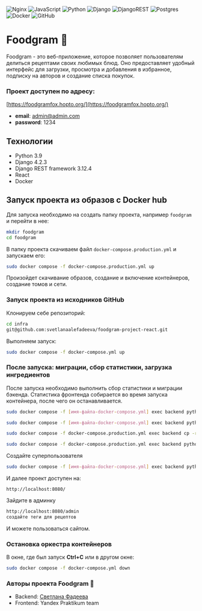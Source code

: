 ![Nginx](https://img.shields.io/badge/nginx-%23009639.svg?style=for-the-badge&logo=nginx&logoColor=white) ![JavaScript](https://img.shields.io/badge/javascript-%23323330.svg?style=for-the-badge&logo=javascript&logoColor=%23F7DF1E) ![Python](https://img.shields.io/badge/python-3670A0?style=for-the-badge&logo=python&logoColor=ffdd54) ![Django](https://img.shields.io/badge/django-%23092E20.svg?style=for-the-badge&logo=django&logoColor=white) ![DjangoREST](https://img.shields.io/badge/DJANGO-REST-ff1709?style=for-the-badge&logo=django&logoColor=white&color=ff1709&labelColor=gray) ![Postgres](https://img.shields.io/badge/postgres-%23316192.svg?style=for-the-badge&logo=postgresql&logoColor=white) ![Docker](https://img.shields.io/badge/docker-%230db7ed.svg?style=for-the-badge&logo=docker&logoColor=white) ![GitHub](https://img.shields.io/badge/github-%23121011.svg?style=for-the-badge&logo=github&logoColor=white)

# Foodgram 🍝

Foodgram - это веб-приложение, которое позволяет пользователям делиться рецептами своих любимых блюд. 
Оно предоставляет удобный интерфейс для загрузки, просмотра и добавления в избранное, подписку на авторов и создание списка покупок.


### Проект доступен по адресу:
[https://foodgramfox.hopto.org/](https://foodgramfox.hopto.org/)
- **email**: admin@admin.com
- **password**: 1234


## Технологии

- Python 3.9
- Django 4.2.3
- Django REST framework 3.12.4
- React
- Docker

## Запуск проекта из образов с Docker hub

Для запуска необходимо на создать папку проекта, например `foodgram` и перейти в нее:

```bash
mkdir foodgram
cd foodgram
```

В папку проекта скачиваем файл `docker-compose.production.yml` и запускаем его:

```bash
sudo docker compose -f docker-compose.production.yml up
```

Произойдет скачивание образов, создание и включение контейнеров, создание томов и сети.

### Запуск проекта из исходников GitHub

Клонируем себе репозиторий: 

```bash
cd infra
git@github.com:svetlanaalefadeeva/foodgram-project-react.git
```

Выполняем запуск:

```bash
sudo docker compose -f docker-compose.yml up
```

### После запуска: миграции, сбор статистики, загрузка ингредиентов

После запуска необходимо выполнить сбор статистики и миграции бэкенда. Статистика фронтенда собирается во время запуска контейнера, после чего он останавливается. 

```bash
sudo docker compose -f [имя-файла-docker-compose.yml] exec backend python manage.py migrate

sudo docker compose -f [имя-файла-docker-compose.yml] exec backend python manage.py collectstatic

sudo docker compose -f docker-compose.production.yml exec backend cp -r /app/static/. /backend_static/static/

sudo docker compose -f docker-compose.production.yml exec backend python manage.py created_db
```
Создайте суперпользователя
```bash
sudo docker compose -f [имя-файла-docker-compose.yml] exec backend python manage.py createsuperuser
```
И далее проект доступен на: 

```
http://localhost:8080/
```
Зайдите в админку
```bash
http://localhost:8080/admin
создайте теги для рецептов
```
И можете пользоваться сайтом. 
### Остановка оркестра контейнеров

В окне, где был запуск **Ctrl+С** или в другом окне:

```bash
sudo docker compose -f docker-compose.yml down
```

### Авторы проекта Foodgram 🍝

- Backend: [Светлана Фадеева](https://github.com/svetlanaalefadeeva)
- Frontend: Yandex Praktikum team
